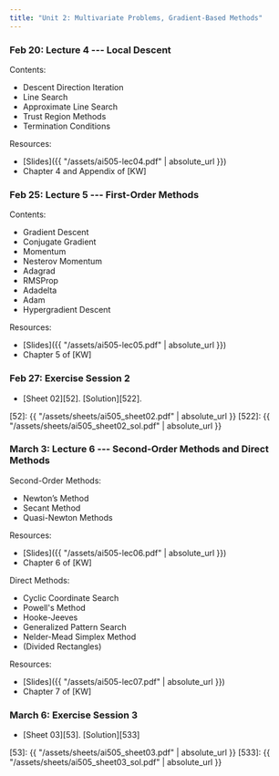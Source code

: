 ```yaml
---
title: "Unit 2: Multivariate Problems, Gradient-Based Methods" 
---
```



### Feb 20: Lecture 4 --- Local Descent

Contents:

- Descent Direction Iteration
- Line Search
- Approximate Line Search
- Trust Region Methods
- Termination Conditions


Resources:

- [Slides]({{ "/assets/ai505-lec04.pdf" | absolute_url }})
- Chapter 4 and Appendix of [KW]

### Feb 25: Lecture 5 --- First-Order Methods

Contents: 

- Gradient Descent
- Conjugate Gradient
- Momentum
- Nesterov Momentum
- Adagrad
- RMSProp
- Adadelta
- Adam
- Hypergradient Descent

Resources:

- [Slides]({{ "/assets/ai505-lec05.pdf" | absolute_url }})
- Chapter 5 of [KW]

### Feb 27: Exercise Session 2

- [Sheet 02][52].  [Solution][522].

[52]: {{ "/assets/sheets/ai505_sheet02.pdf" | absolute_url }}
[522]: {{ "/assets/sheets/ai505_sheet02_sol.pdf" | absolute_url }}

### March 3: Lecture 6 --- Second-Order Methods and Direct Methods

Second-Order Methods: 

- Newton’s Method
- Secant Method
- Quasi-Newton Methods

Resources:

- [Slides]({{ "/assets/ai505-lec06.pdf" | absolute_url }})
- Chapter 6 of [KW]


Direct Methods:

- Cyclic Coordinate Search
- Powell's Method
- Hooke-Jeeves
- Generalized Pattern Search
- Nelder-Mead Simplex Method
- (Divided Rectangles)

Resources:

- [Slides]({{ "/assets/ai505-lec07.pdf" | absolute_url }})
- Chapter 7 of [KW]



### March 6: Exercise Session 3

- [Sheet 03][53]. [Solution][533]

[53]: {{ "/assets/sheets/ai505_sheet03.pdf" | absolute_url }}
[533]: {{ "/assets/sheets/ai505_sheet03_sol.pdf" | absolute_url }}
